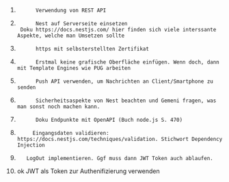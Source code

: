 1.           Verwendung von REST API

2.           Nest auf Serverseite einsetzen
        Doku https://docs.nestjs.com/ hier finden sich viele interssante Aspekte, welche man Umsetzen sollte

3.           https mit selbsterstellten Zertifikat

4.           Erstmal keine grafische Oberfläche einfügen. Wenn doch, dann mit Template Engines wie PUG arbeiten

5.           Push API verwenden, um Nachrichten an Client/Smartphone zu senden

6.           Sicherheitsaspekte von Nest beachten und Gemeni fragen, was man sonst noch machen kann.

7.           Doku Endpunkte mit OpenAPI (Buch node.js S. 470)

8.          Eingangsdaten validieren: https://docs.nestjs.com/techniques/validation. Stichwort Dependency Injection

9.        LogOut implementieren. Ggf muss dann JWT Token auch ablaufen.

10. ok JWT als Token zur Authenifizierung verwenden
